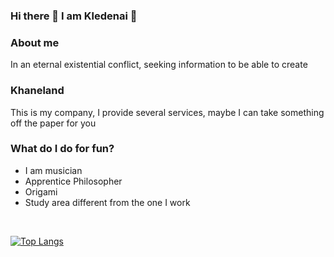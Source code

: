 ### Hi there 👋  I am Kledenai 🌱

<!--
**Kledenai/kledenai** is a ✨ _special_ ✨ repository because its `README.md` (this file) appears on your GitHub profile.

Here are some ideas to get you started:

- 🔭 I’m currently working on ...
- 🌱 I’m currently learning ...
- 👯 I’m looking to collaborate on ...
- 🤔 I’m looking for help with ...
- 💬 Ask me about ...
- 📫 How to reach me: ...
- 😄 Pronouns: ...
- ⚡ Fun fact: ...
-->

### About me

In an eternal existential conflict, seeking information to be able to create

### Khaneland

This is my company, I provide several services, maybe I can take something off the paper for you

### What do I do for fun?

- I am musician
- Apprentice Philosopher
- Origami
- Study area different from the one I work

<br/>

[![Top Langs](https://github-readme-stats.vercel.app/api/top-langs/?username=kledenai&layout=compact)](https://github.com/anuraghazra/github-readme-stats)
